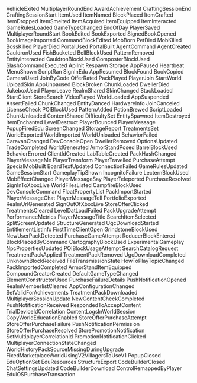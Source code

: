 VehicleExited
  MultiplayerRoundEnd
AwardAchievement
CraftingSessionEnd
CraftingSessionStart
ItemUsed
ItemNamed
BlockPlaced
ItemCrafted
ItemDropped
ItemSmelted
ItemAcquired
ItemEquipped
ItemInteracted
GameRulesLoaded
GameTypeChanged
EndOfDay
PlayerSaved
MultiplayerRoundStart
BookEdited
BookExported
SignedBookOpened
BookImageImported
CommandBlockEdited
MobBorn
PetDied
MobKilled
BossKilled
PlayerDied
PortalUsed
PortalBuilt
AgentCommand
AgentCreated
CauldronUsed
FishBucketed
BellBlockUsed
PatternRemoved
EntityInteracted
CauldronBlockUsed
ComposterBlockUsed
SlashCommandExecuted
ApiInit
Respawn
Storage
AppPaused
Heartbeat
MenuShown
ScriptRan
SignInEdu
AppResumed
BlockFound
BookCopied
CameraUsed
JoinByCode
OfferRated
PackPlayed
PlayerJoin
StartWorld
UploadSkin
AppUnpaused
BlockBroken
ChunkLoaded
DwellerDied
JukeboxUsed
PlayerLeave
RealmShared
SkinChanged
StackLoaded
StartClient
StoreSearch
VideoPlayed
WorldLoaded
AppSuspended
AssertFailed
ChunkChanged
EntityDanced
HardwareInfo
JoinCanceled
LicenseCheck
POIBlockUsed
PatternAdded
PotionBrewed
ScriptLoaded
ChunkUnloaded
ContentShared
DifficultySet
EntitySpawned
ItemDestroyed
ItemEnchanted
LevelDestruct
PlayerBounced
PlayerMessage
PopupFiredEdu
ScreenChanged
StorageReport
TreatmentsSet
WorldExported
WorldImported
WorldUnloaded
BehaviorFailed
CaravanChanged
DevConsoleOpen
DwellerRemoved
OptionsUpdated
TradeCompleted
WorldGenerated
ArmorStandPosed
BarrelBlockUsed
BehaviorErrored
ClientIdCreated
LabTableCreated
PackHashChanged
PlayerMessageMe
PlayerTransform
PlayerTravelled
PurchaseAttempt
SpecialMobBuilt
BoardTextUpdated
ConnectionFailed
GameRulesUpdated
GameSessionStart
GameplayTipShown
IncognitoFailure
LecternBlockUsed
MobEffectChanged
PlayerMessageSay
PlayerTeleported
PurchaseResolved
SignInToXboxLive
WorldFilesListed
CampfireBlockUsed
DevConsoleCommand
FloatPropertyList
PackImportStarted
PlayerMessageChat
PlayerMessageTell
PortfolioExported
RealmUrlGenerated
SignOutOfXboxLive
StoreOfferClicked
TreatmentsCleared
LevelDatLoadFailed
PackUpgradeAttempt
PerformanceMetrics
PlayerMessageTitle
SearchItemSelected
SplitScreenUpdated
StructureGenerated
UgcDownloadStarted
EntitlementListInfo
FirstTimeClientOpen
GrindstoneBlockUsed
NewUserPackDetected
PurchaseGameAttempt
ReducerBlockEntered
BlockPlacedByCommand
CartographyBlockUsed
ExperimentalGameplay
NpcPropertiesUpdated
POIBlockUsageAttempt
SearchCatalogRequest
TreatmentPackApplied
TreatmentPackRemoved
UgcDownloadCompleted
UnknownBlockReceived
FileTransmissionState
HowToPlayTopicChanged
PackImportedCompleted
ArmorStandItemEquipped
CompoundCreatorCreated
DefaultGameTypeChanged
ElementConstructorUsed
PurchaseFailureDetails
PushNotificationOpened
RealmMemberlistCleared
AppConfigurationChanged
SetValidForAchievements
TreatmentPackDownloaded
MultiplayerSessionUpdate
NewContentCheckCompleted
PushNotificationReceived
RespondedToAcceptContent
TrialDeviceIdCorrelation
ContentLogsInWorldSession
CopyWorldEducationEnabled
StoreOfferPurchaseAttempt
StoreOfferPurchaseFailure
PushNotificationPermission
StoreOfferPurchaseResolved
StorePromotionNotification
SetMultiplayerCorrelationId
PromotionNotificationClicked
MultiplayerConnectionStateChanged
WorldHistoryPackSourceMissingDuringUpgrade
FixedMarketplaceWorldUsingV2VillagersToUseV1
PopupClosed
EduOptionSet
EduResources
StructureExport
CodeBuilderClosed
ChatSettingsUpdated
CodeBuilderDownload
ControlRemappedByPlayer
EduiOSPurchaseTransaction
